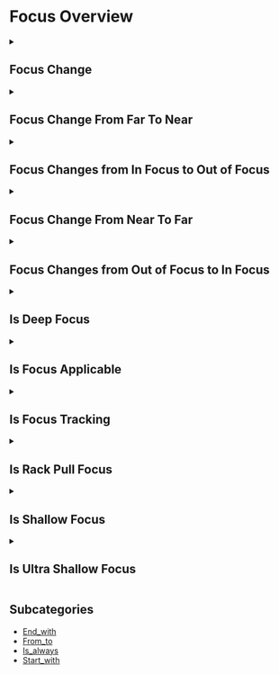 # Focus Overview

<details>
<summary><h2>Focus Change</h2></summary>


<h3>🔵 Label Name:</h3>
<code>focus_change</code>


<h3>📖 Definition:</h3>
Does the focal plane shift noticeably between foreground, middleground, or background regions?

<details>
<summary><h4> Question (Definition)</h4></summary>

</details>

<details>
<summary><h4> Alternative Question</h4></summary>

- Is there a noticeable shift in the focal plane?

- Does the focus distance change during the shot?

- Is there a change in which part of the scene is in focus?

- Does the area of sharp focus shift during the video?

- Is there a transition in focal distance?

- Does the focus point move between different depths?

- Is there a deliberate change in focus during the shot?

- Does the focal plane shift between different distances?

</details>

<details>
<summary><h4> Prompt (Definition)</h4></summary>

- The focal plane shifts noticeably between foreground, middleground, or background regions.

</details>

<details>
<summary><h4> Alternative Prompt</h4></summary>

- A video with changing focal plane.

- A shot with focus transitions.

- A video showing focus changes.

- A shot with shifting focus planes.

- A video with varying focal distances.

- A shot demonstrating focus movement.

- A video with focus transitions.

- A shot with dynamic focus changes.

</details>

<h4>🟢 Positive:</h4>
<code>self.cam_setup.focus_change is True</code>

<h4>🔴 Negative:</h4>
<code>self.cam_setup.focus_change is False</code>

</details>

<details>
<summary><h2>Focus Change From Far To Near</h2></summary>


<h3>🔵 Label Name:</h3>
<code>focus_change_from_far_to_near</code>


<h3>📖 Definition:</h3>
Does the focal plane shift from distant to close, moving between foreground, middleground, or background?

<details>
<summary><h4> Question (Definition)</h4></summary>

</details>

<details>
<summary><h4> Alternative Question</h4></summary>

- Does the focus shift from far to near objects?

- Is there a focus transition to the foreground?

- Does the sharp focus move toward camera?

- Is there a focus pull from distant to close?

- Does the focus change from background to foreground?

- Is there a shift in focus to closer elements?

- Does the focal point move to nearby objects?

- Is there a focus transition toward foreground?

</details>

<details>
<summary><h4> Prompt (Definition)</h4></summary>

- The focus plane shifts from distant to close, moving between foreground, middleground, or background.

</details>

<details>
<summary><h4> Alternative Prompt</h4></summary>

- A video with focus moving closer.

- A shot transitioning to near focus.

- A video pulling focus to foreground.

- A shot shifting focus inward.

- A video with approaching focus point.

- A shot changing focus to proximity.

- A video with inward focus shift.

- A shot moving focus closer.

</details>

<h4>🟢 Positive:</h4>
<code>self.cam_setup.focus_change_from_far_to_near is True</code>

<h4>🔴 Negative:</h4>
<code>self.cam_setup.focus_change_from_far_to_near is False</code>

</details>

<details>
<summary><h2>Focus Changes from In Focus to Out of Focus</h2></summary>


<h3>🔵 Label Name:</h3>
<code>focus_change_from_in_to_out_of_focus</code>


<h3>📖 Definition:</h3>
Does the camera start in sharp focus and then shift out of focus?

<details>
<summary><h4> Question (Definition)</h4></summary>

</details>

<details>
<summary><h4> Alternative Question</h4></summary>

- Does the shot begin with a clear, in-focus subject and then become blurry?

- Is there a focus shift where a sharp subject gradually turns out of focus?

- Does the video transition from a well-defined focal point to a blurred frame?

- Is the initial shot crisp but then loses focus over time?

- Does the sequence start with a clear subject before it becomes blurred?

- Is the focus deliberately pulled away, making the subject indistinct?

- Does the shot start sharp but gradually lose focus?

- Is there a gradual shift where the scene moves from clarity to a soft blur?

</details>

<details>
<summary><h4> Prompt (Definition)</h4></summary>

- The camera starts in sharp focus and then shifts out of focus.

</details>

<details>
<summary><h4> Alternative Prompt</h4></summary>

- A video where the subject starts in focus but fades into a blur.

- A scene that begins with a well-defined focal point and then loses clarity.

- A shot where a crisp subject gradually becomes out of focus.

- A video where the depth of field softens as the focal area becomes blurry.

- A sequence where the focus moves away, making the subject indistinct.

- A shot where an initially sharp subject transitions into a blurred frame.

- A video where a clear scene progressively becomes unfocused.

- A scene where the focus starts sharp but gradually blurs over time.

</details>

<h4>🟢 Positive:</h4>
<code>self.cam_setup.focus_change_from_in_to_out_of_focus is True</code>

<h4>🔴 Negative:</h4>
<code>self.cam_setup.focus_change_from_in_to_out_of_focus is False</code>

</details>

<details>
<summary><h2>Focus Change From Near To Far</h2></summary>


<h3>🔵 Label Name:</h3>
<code>focus_change_from_near_to_far</code>


<h3>📖 Definition:</h3>
Does the focal plane shift from close to distant, moving between foreground, middleground, or background?

<details>
<summary><h4> Question (Definition)</h4></summary>

</details>

<details>
<summary><h4> Alternative Question</h4></summary>

- Does the focus shift from near to far objects?

- Is there a focus transition to the background?

- Does the sharp focus move away from camera?

- Is there a focus pull from close to distant?

- Is there a shift in focus to farther elements?

- Does the focal point move to distant objects?

- Is there a focus transition toward background?

</details>

<details>
<summary><h4> Prompt (Definition)</h4></summary>

- The focus plane shifts from close to distant, moving between foreground, middleground, or background.

</details>

<details>
<summary><h4> Alternative Prompt</h4></summary>

- A video with focus moving away.

- A shot transitioning to distant focus.

- A video pulling focus to background.

- A shot shifting focus outward.

- A video with retreating focus point.

- A shot changing focus to distance.

- A video with outward focus shift.

- A shot moving focus away.

</details>

<h4>🟢 Positive:</h4>
<code>self.cam_setup.focus_change_from_near_to_far is True</code>

<h4>🔴 Negative:</h4>
<code>self.cam_setup.focus_change_from_near_to_far is False</code>

</details>

<details>
<summary><h2>Focus Changes from Out of Focus to In Focus</h2></summary>


<h3>🔵 Label Name:</h3>
<code>focus_change_from_out_to_in_focus</code>


<h3>📖 Definition:</h3>
Does the camera start out of focus and then become in focus?

<details>
<summary><h4> Question (Definition)</h4></summary>

</details>

<details>
<summary><h4> Alternative Question</h4></summary>

- Does the shot begin blurry and then become in focus?

- Is there a focus shift where an unfocused scene becomes in focus?

- Does the video transition from an indistinct blur to being in focus?

- Is the initial shot lacking clarity but then becomes in focus?

- Does the sequence open with a blurred frame that gradually comes into focus?

- Is the focus deliberately adjusted to bring a subject into focus?

- Does the shot start out of focus but then become in focus?

- Is there a gradual shift where the scene moves from a soft blur to being in focus?

</details>

<details>
<summary><h4> Prompt (Definition)</h4></summary>

- The camera starts out of focus and then becomes in focus.

</details>

<details>
<summary><h4> Alternative Prompt</h4></summary>

- A video where the scene begins blurry but gradually becomes in focus.

- A sequence that starts out of focus and transitions into in focus.

- A shot where an indistinct, blurred frame sharpens into in focus.

- A video where the depth of field shifts, making the subject in focus over time.

- A sequence where the focus moves from an out-of-focus blur into in focus.

- A shot where the scene starts unfocused and becomes in focus.

- A video where an initially unclear scene gradually resolves into in focus.

- A scene where the focus shifts from an out-of-focus blur to a subject in focus.

</details>

<h4>🟢 Positive:</h4>
<code>self.cam_setup.focus_change_from_out_to_in_focus is True</code>

<h4>🔴 Negative:</h4>
<code>self.cam_setup.focus_change_from_out_to_in_focus is False</code>

</details>

<details>
<summary><h2>Is Deep Focus</h2></summary>


<h3>🔵 Label Name:</h3>
<code>is_deep_focus</code>


<h3>📖 Definition:</h3>
Does the camera use a deep depth of field with distant details remaining sharp?

<details>
<summary><h4> Question (Definition)</h4></summary>

</details>

<details>
<summary><h4> Alternative Question</h4></summary>

- Is everything in frame consistently in focus?

- Does the shot maintain sharp focus from near to far?

- Is there clear detail throughout the depth of field?

- Does the video show sharp focus at all distances?

- Is the entire scene consistently sharp?

- Does the shot keep both near and far objects in focus?

- Is there uniform sharpness throughout the frame?

- Does the video maintain focus across all depths?

</details>

<details>
<summary><h4> Prompt (Definition)</h4></summary>

- The camera uses a deep depth of field with distant details remaining sharp.

</details>

<details>
<summary><h4> Alternative Prompt</h4></summary>

- A video with everything in focus.

- A shot maintaining overall sharpness.

- A video with deep depth of field.

- A shot showing clear detail at all depths.

- A video with uniform focus.

- A shot keeping all planes sharp.

- A video with consistent focus depth.

- A shot with complete scene clarity.

</details>

<h4>🟢 Positive:</h4>
<code>self.cam_setup.is_deep_focus is True</code>

<h4>🔴 Negative:</h4>
<code>self.cam_setup.is_deep_focus is False</code>

</details>

<details>
<summary><h2>Is Focus Applicable</h2></summary>


<h3>🔵 Label Name:</h3>
<code>is_focus_applicable</code>


<h3>📖 Definition:</h3>
Can the camera’s depth of field be perceived or inferred from the video?

<details>
<summary><h4> Question (Definition)</h4></summary>

</details>

<details>
<summary><h4> Alternative Question</h4></summary>

- Can the camera's focus characteristics be classified?

- Can we assess the depth of field in this shot?

- Is the focus style clear enough to classify?

- Can the focusing technique be categorized?

- Is it feasible to analyze the focus pattern?

- Can we meaningfully evaluate the focus type?

- Is the focusing method classifiable?

</details>

<details>
<summary><h4> Prompt (Definition)</h4></summary>

- The camera’s depth of field can be perceived or inferred from the video.

</details>

<details>
<summary><h4> Alternative Prompt</h4></summary>

- A video with classifiable focus properties.

- A shot with determinable focus style.

- A video where focus technique is apparent.

- A shot with clear focus characteristics.

- A video suitable for focus analysis.

- A shot with analyzable focus method.

- A video with measurable focus properties.

- A shot with definable focus pattern.

</details>

<h4>🟢 Positive:</h4>
<code>self.cam_setup.is_focus_applicable is True</code>

<h4>🔴 Negative:</h4>
<code>self.cam_setup.is_focus_applicable is False</code>

</details>

<details>
<summary><h2>Is Focus Tracking</h2></summary>


<h3>🔵 Label Name:</h3>
<code>is_focus_tracking</code>


<h3>📖 Definition:</h3>
Does the camera use focus tracking to follow a moving subject in the video?

<details>
<summary><h4> Question (Definition)</h4></summary>

</details>

<details>
<summary><h4> Alternative Question</h4></summary>

- Does the focus follow a moving subject?

- Is there continuous focus on a mobile subject?

- Does the shot maintain focus on moving elements?

- Is there dynamic focus following movement?

- Does the focus adapt to subject motion?

- Is there automated focus following?

- Does the shot track focus with movement?

- Is there responsive focus on motion?

</details>

<details>
<summary><h4> Prompt (Definition)</h4></summary>

- The camera uses focus tracking to follow a moving subject in the video.

</details>

<details>
<summary><h4> Alternative Prompt</h4></summary>

- A video with moving subject focus.

- A shot tracking subject movement.

- A video maintaining mobile focus.

- A shot following subject motion.

- A video with dynamic focus tracking.

- A shot adapting to movement.

- A video with continuous focus.

- A shot following moving elements.

</details>

<h4>🟢 Positive:</h4>
<code>self.cam_setup.is_focus_tracking is True</code>

<h4>🔴 Negative:</h4>
<code>self.cam_setup.is_focus_tracking is False</code>

</details>

<details>
<summary><h2>Is Rack Pull Focus</h2></summary>


<h3>🔵 Label Name:</h3>
<code>is_rack_pull_focus</code>


<h3>📖 Definition:</h3>
Is rack focus or pull focus used in the video?

<details>
<summary><h4> Question (Definition)</h4></summary>

</details>

<details>
<summary><h4> Alternative Question</h4></summary>

- Does the shot use deliberate focus transitions?

- Is there intentional shifting of focus planes?

- Does the video employ focus pulling technique?

- Is there controlled change in focal point?

- Does the shot use focus racking effects?

- Is there purposeful focus manipulation?

- Does the video show planned focus shifts?

- Is there deliberate refocusing in the shot?

</details>

<details>
<summary><h4> Prompt (Definition)</h4></summary>

- A shot using rack focus or pull focus techniques to shift the focus plane.

</details>

<details>
<summary><h4> Alternative Prompt</h4></summary>

- A video with deliberate focus changes.

- A shot using focus transition effects.

- A video featuring focus manipulation.

- A shot with controlled focus shifts.

- A video employing rack focus.

- A shot showing planned refocusing.

- A video with intentional focus pulls.

- A shot using focus racking technique.

</details>

<h4>🟢 Positive:</h4>
<code>self.cam_setup.is_rack_pull_focus is True</code>

<h4>🔴 Negative:</h4>
<code>self.cam_setup.is_rack_pull_focus is False</code>

</details>

<details>
<summary><h2>Is Shallow Focus</h2></summary>


<h3>🔵 Label Name:</h3>
<code>is_shallow_focus</code>


<h3>📖 Definition:</h3>
Is the camera using shallow depth of field, with a limited but noticeable range of space in focus?

<details>
<summary><h4> Question (Definition)</h4></summary>

</details>

<details>
<summary><h4> Alternative Question</h4></summary>

- Does the shot have a limited focus range?

- Is there selective focus in the frame?

- Does the video show background blur?

- Is the depth of field intentionally narrow?

- Does the shot emphasize one plane of focus?

- Is there distinct separation between sharp and soft areas?

- Does the video use selective sharpness?

- Is the focus deliberately limited in depth?

</details>

<details>
<summary><h4> Prompt (Definition)</h4></summary>

- The camera uses shallow depth of field, with a limited but noticeable range of space in focus.

</details>

<details>
<summary><h4> Alternative Prompt</h4></summary>

- A video with selective focus.

- A shot showing background blur.

- A video with narrow depth of field.

- A shot emphasizing focal plane.

- A video with limited focus range.

- A shot using focus separation.

- A video with intentional blur.

- A shot with controlled focus depth.

</details>

<h4>🟢 Positive:</h4>
<code>self.cam_setup.is_shallow_focus is True</code>

<h4>🔴 Negative:</h4>
<code>self.cam_setup.is_shallow_focus is False</code>

</details>

<details>
<summary><h2>Is Ultra Shallow Focus</h2></summary>


<h3>🔵 Label Name:</h3>
<code>is_ultra_shallow_focus</code>


<h3>📖 Definition:</h3>
Is the camera using extremely shallow depth of field, with only a narrow plane in focus?

<details>
<summary><h4> Question (Definition)</h4></summary>

</details>

<details>
<summary><h4> Alternative Question</h4></summary>

- Is the focus range extremely narrow?

- Does the shot show extreme background blur?

- Is there a dramatically thin plane of focus?

- Does the video use extreme selective focus?

- Is the depth of field exceptionally shallow?

- Does the shot have minimal focus depth?

- Is there intense separation of focus planes?

- Does the video show extreme focus limitation?

</details>

<details>
<summary><h4> Prompt (Definition)</h4></summary>

- The camera uses extremely shallow depth of field, with a very narrow focus range.

</details>

<details>
<summary><h4> Alternative Prompt</h4></summary>

- A video with extremely selective focus.

- A shot showing intense background blur.

- A video with minimal focus depth.

- A shot emphasizing thin focal plane.

- A video with extreme focus limitation.

- A shot using dramatic focus separation.

- A video with intense selective focus.

- A shot with extremely narrow focus.

</details>

<h4>🟢 Positive:</h4>
<code>self.cam_setup.is_ultra_shallow_focus is True</code>

<h4>🔴 Negative:</h4>
<code>self.cam_setup.is_ultra_shallow_focus is False</code>

</details>


## Subcategories

- [End_with](./end_with/index.md)
- [From_to](./from_to/index.md)
- [Is_always](./is_always/index.md)
- [Start_with](./start_with/index.md)